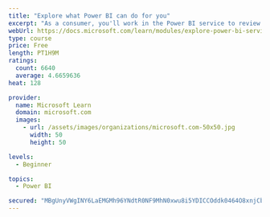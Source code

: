```yaml
---
title: "Explore what Power BI can do for you"
excerpt: "As a consumer, you'll work in the Power BI service to review and interact with content that has been shared with you. This module provides the foundational information that you need to work effectively in the Power BI service."
webUrl: https://docs.microsoft.com/learn/modules/explore-power-bi-service/
type: course
price: Free
length: PT1H9M
ratings:
  count: 6640
  average: 4.6659636
heat: 128

provider:
  name: Microsoft Learn
  domain: microsoft.com
  images:
    - url: /assets/images/organizations/microsoft.com-50x50.jpg
      width: 50
      height: 50

levels:
  - Beginner

topics:
  - Power BI

secured: "MBgUnyVWgINY6LaEMGMh96YNdtR0NF9MhN0xwu8i5YDICCOddk0464O8xnjCbs/1Z/f+eOM1CJsfXXBiXHPr4vi+2FN18N4kK7PGFFFuu3B/DkEUHB3s3BF272X8ZMfEdtuZXFSP2M3CdqaK7A/5UHOXKVlgFuRlF7QC5xfe2WJrVIYPa4Q3ylpY7d7+OWOn4hZ8eYelkpIjpuOzqGlLhNWkxFwOl+Jkq5PVJC33AJUNyLvIKydzy5nq5jiJwJ0+cKRYZzIVPsp2spBPy8TQ2pjrrf065hqaeR7KhOg5xSI8Gdwjyfo3Sm1aXW2j7tKY++y6HtdribC6fVSH2OZk1az/JIJLYLgGYyYX4enZlqy0oPoaj9bmeiEkfBQFMQ1n7MPBfhDr/qziaT2rl2uJHpd6jo2z/TWN4zAqPuAB0iY=;XrWn5PE/NZzaaSXebvFP2Q=="
---
```


